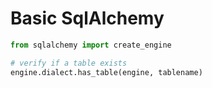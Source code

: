 # Basic SqlAlchemy

```python
from sqlalchemy import create_engine

# verify if a table exists
engine.dialect.has_table(engine, tablename)
```
